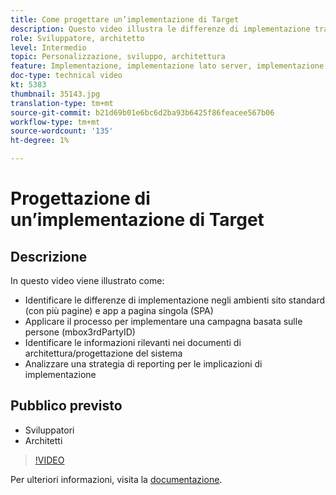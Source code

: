 ```yaml
---
title: Come progettare un’implementazione di Target
description: Questo video illustra le differenze di implementazione tra sviluppatori e architetti Adobe Target e gli ambienti per siti standard (con più pagine) e app a pagina singola (SPA). Scopri come applicare il processo per implementare una campagna basata sulle persone (mbox3rdPartyID), identificare le informazioni rilevanti nell’architettura del sistema/nei documenti di progettazione e analizzare una strategia di reporting per le implicazioni di implementazione.
role: Sviluppatore, architetto
level: Intermedio
topic: Personalizzazione, sviluppo, architettura
feature: Implementazione, implementazione lato server, implementazione lato client
doc-type: technical video
kt: 5383
thumbnail: 35143.jpg
translation-type: tm+mt
source-git-commit: b21d69b01e6bc6d2ba93b6425f86feacee567b06
workflow-type: tm+mt
source-wordcount: '135'
ht-degree: 1%

---
```



# Progettazione di un’implementazione di Target

## Descrizione

In questo video viene illustrato come:

* Identificare le differenze di implementazione negli ambienti sito standard (con più pagine) e app a pagina singola (SPA)
* Applicare il processo per implementare una campagna basata sulle persone (mbox3rdPartyID)
* Identificare le informazioni rilevanti nei documenti di architettura/progettazione del sistema
* Analizzare una strategia di reporting per le implicazioni di implementazione

## Pubblico previsto

* Sviluppatori
* Architetti

>[!VIDEO](https://video.tv.adobe.com/v/35143/?quality=12)

Per ulteriori informazioni, visita la [documentazione](https://docs.adobe.com/content/help/en/target/using/implement-target/implementing-target.html).
